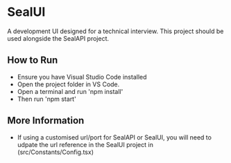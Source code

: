 # SealUI
A development UI designed for a technical interview. This project should be used alongside the SealAPI project.

## How to Run
- Ensure you have Visual Studio Code installed
- Open the project folder in VS Code.
- Open a terminal and run 'npm install'
- Then run 'npm start'

## More Information
- If using a customised url/port for SealAPI or SealUI, you will need to udpate the url reference in the SealUI project in (src/Constants/Config.tsx)
